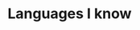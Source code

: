 # Languages I know

<img width="10px" src="https://external-content.duckduckgo.com/iu/?u=https%3A%2F%2Fbrandslogos.com%2Fwp-content%2Fuploads%2Fimages%2Flarge%2Fpython-logo.png&f=1&nofb=1&ipt=0c3b700a3b1b04d763d3dfcf85413a3d98b6055bf21e713266dac0b4d9702cc5&ipo=images">
